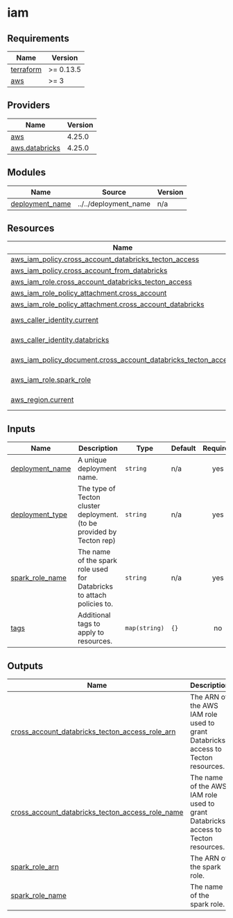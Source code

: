 # iam

<!-- BEGINNING OF PRE-COMMIT-TERRAFORM DOCS HOOK -->
## Requirements

| Name | Version |
|------|---------|
| <a name="requirement_terraform"></a> [terraform](#requirement\_terraform) | >= 0.13.5 |
| <a name="requirement_aws"></a> [aws](#requirement\_aws) | >= 3 |

## Providers

| Name | Version |
|------|---------|
| <a name="provider_aws"></a> [aws](#provider\_aws) | 4.25.0 |
| <a name="provider_aws.databricks"></a> [aws.databricks](#provider\_aws.databricks) | 4.25.0 |

## Modules

| Name | Source | Version |
|------|--------|---------|
| <a name="module_deployment_name"></a> [deployment\_name](#module\_deployment\_name) | ../../deployment_name | n/a |

## Resources

| Name | Type |
|------|------|
| [aws_iam_policy.cross_account_databricks_tecton_access](https://registry.terraform.io/providers/hashicorp/aws/latest/docs/resources/iam_policy) | resource |
| [aws_iam_policy.cross_account_from_databricks](https://registry.terraform.io/providers/hashicorp/aws/latest/docs/resources/iam_policy) | resource |
| [aws_iam_role.cross_account_databricks_tecton_access](https://registry.terraform.io/providers/hashicorp/aws/latest/docs/resources/iam_role) | resource |
| [aws_iam_role_policy_attachment.cross_account](https://registry.terraform.io/providers/hashicorp/aws/latest/docs/resources/iam_role_policy_attachment) | resource |
| [aws_iam_role_policy_attachment.cross_account_databricks](https://registry.terraform.io/providers/hashicorp/aws/latest/docs/resources/iam_role_policy_attachment) | resource |
| [aws_caller_identity.current](https://registry.terraform.io/providers/hashicorp/aws/latest/docs/data-sources/caller_identity) | data source |
| [aws_caller_identity.databricks](https://registry.terraform.io/providers/hashicorp/aws/latest/docs/data-sources/caller_identity) | data source |
| [aws_iam_policy_document.cross_account_databricks_tecton_access](https://registry.terraform.io/providers/hashicorp/aws/latest/docs/data-sources/iam_policy_document) | data source |
| [aws_iam_role.spark_role](https://registry.terraform.io/providers/hashicorp/aws/latest/docs/data-sources/iam_role) | data source |
| [aws_region.current](https://registry.terraform.io/providers/hashicorp/aws/latest/docs/data-sources/region) | data source |

## Inputs

| Name | Description | Type | Default | Required |
|------|-------------|------|---------|:--------:|
| <a name="input_deployment_name"></a> [deployment\_name](#input\_deployment\_name) | A unique deployment name. | `string` | n/a | yes |
| <a name="input_deployment_type"></a> [deployment\_type](#input\_deployment\_type) | The type of Tecton cluster deployment. (to be provided by Tecton rep) | `string` | n/a | yes |
| <a name="input_spark_role_name"></a> [spark\_role\_name](#input\_spark\_role\_name) | The name of the spark role used for Databricks to attach policies to. | `string` | n/a | yes |
| <a name="input_tags"></a> [tags](#input\_tags) | Additional tags to apply to resources. | `map(string)` | `{}` | no |

## Outputs

| Name | Description |
|------|-------------|
| <a name="output_cross_account_databricks_tecton_access_role_arn"></a> [cross\_account\_databricks\_tecton\_access\_role\_arn](#output\_cross\_account\_databricks\_tecton\_access\_role\_arn) | The ARN of the AWS IAM role used to grant Databricks access to Tecton resources. |
| <a name="output_cross_account_databricks_tecton_access_role_name"></a> [cross\_account\_databricks\_tecton\_access\_role\_name](#output\_cross\_account\_databricks\_tecton\_access\_role\_name) | The name of the AWS IAM role used to grant Databricks access to Tecton resources. |
| <a name="output_spark_role_arn"></a> [spark\_role\_arn](#output\_spark\_role\_arn) | The ARN of the spark role. |
| <a name="output_spark_role_name"></a> [spark\_role\_name](#output\_spark\_role\_name) | The name of the spark role. |
<!-- END OF PRE-COMMIT-TERRAFORM DOCS HOOK -->
